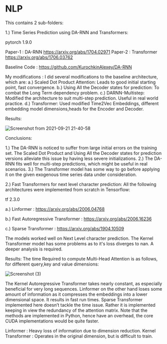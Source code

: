 # NLP

This contains 2 sub-folders: 

1.) Time Series Prediction using DA-RNN and Transformers: 

pytorch 1.9.0 

Paper-1 : DA-RNN https://arxiv.org/abs/1704.02971
Paper-2 : Transformer https://arxiv.org/abs/1706.03762

Baseline Code : https://github.com/KurochkinAlexey/DA-RNN

My modifications : I did several modifications to the baseline architecture, which are:
a.) Scaled Dot Product Attention: Leads to good initial starting point, fast convergence. 
b.) Using All the Decoder states for prediction: To combat the Long Term dependency problem. 
c.) DARNN-Multistep: Modified the architecture to suit multi-step prediction. Useful in real world practice. 
d.) Transformer: Used modified Time2Vec Embeddings, different embedding model dimensions,heads for the Encoder and Decoder.

Results:

![Screenshot from 2021-09-21 21-40-58](https://user-images.githubusercontent.com/20145042/134206572-f543a5a3-ab5c-4a91-a83e-c24500791850.png)

Conclusions: 

1.) The DA-RNN is noticed to suffer from large initial errors on the training set. The Scaled Dot Product and Using All the Decoder states for prediction versions alleviate this issue by having less severe initializations. 
2.) The DA-RNN fits well for multi-step predictions, which might be useful in real scenarios. 
3.) The Transformer model has some way to go before applying it on the given exogenous time series data under consideration. 





2.) Fast Transformers for next level character prediction: All the following architectures were implemented from scratch in Tensorflow: 

tf 2.3.0 

a.) Linformer : https://arxiv.org/abs/2006.04768

b.) Fast Autoregressive Transformer : https://arxiv.org/abs/2006.16236

c.) Sparse Transformer : https://arxiv.org/abs/1904.10509

The models worked well on Next Level character prediction. The Kernel Transformer model has some problems as to it's loss diverges to nan. A deeper analysis is required. 

Results:
The time Required to compute Multi-Head Attention is as follows, for different query,key and value dimensions: 


![Screenshot (3)](https://user-images.githubusercontent.com/20145042/134819497-ba683f3b-b4b7-4dde-be57-019b62607474.png)

The Kernel Autoregressive Transformer takes nearly constant, as especially beneficial for very long sequences. Linformer on the other hand loses some amount of information as it compresses the embeddings into a lower dimensional space. It results in fast run times. Sparse Transformer implemented here doesn’t tackle the time issue. Rather it is implemented keeping in view the redundancy of the attention matrix.  Note that the methods are implemented in Python, hence have an overhead, the core CUDA implementations would be quite faster. 

Linformer : Heavy loss of information due to dimension reduction. 
Kernel Transformer : Operates in the original dimension, but is difficult to train. 


